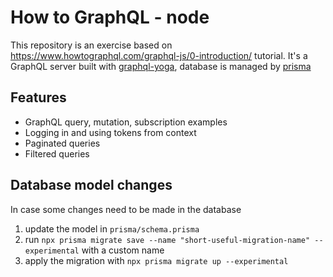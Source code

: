 # How to GraphQL - node

This repository is an exercise based on https://www.howtographql.com/graphql-js/0-introduction/ tutorial. It's a GraphQL server built with [graphql-yoga](https://github.com/prisma-labs/graphql-yoga), database is managed by [prisma](https://github.com/prisma/prisma)

## Features

* GraphQL query, mutation, subscription examples
* Logging in and using tokens from context
* Paginated queries
* Filtered queries

## Database model changes 

In case some changes need to be made in the database

1. update the model in `prisma/schema.prisma`
2. run `npx prisma migrate save --name "short-useful-migration-name" --experimental` with a custom name
3. apply the migration with `npx prisma migrate up --experimental`